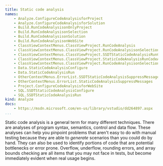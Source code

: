 ```yaml
---
title: Static code analysis
names:
    - Analyze.ConfigureCodeAnalysisforProject
    - Analyze.ConfigureCodeAnalysisforSolution
    - Build.RunCodeAnalysisonOnlyProject
    - Build.RunCodeAnalysisonSelection
    - Build.RunCodeAnalysisonSolution
    - Build.RunCodeAnalysisonWebSite
    - ClassViewContextMenus.ClassViewProject.RunCodeAnalysis
    - ClassViewContextMenus.ClassViewProject.RunCodeAnalysisonSelection
    - ClassViewContextMenus.ClassViewProject.SSDTStaticCodeAnalysisRunCodeAnalysis
    - ClassViewContextMenus.ClassViewProject.StaticCodeAnalysisRunCodeAnalysis
    - ClassViewContextMenus.ClassViewProject.RunCodeAnalysisonSelection
    - Data.StaticCodeAnalysisConfigure
    - Data.StaticCodeAnalysisRun
    - OtherContextMenus.ErrorList.SSDTStaticCodeAnalysisSuppressMessages
    - OtherContextMenus.ErrorList.StaticCodeAnalysisSuppressMessages
    - Project.ConfigureCodeAnalysisforWebSite
    - SQL.SSDTStaticCodeAnalysisConfigure
    - SQL.SSDTStaticCodeAnalysisRun
kind: Analyze
docs:
    - https://msdn.microsoft.com/en-us/library/vstudio/dd264897.aspx
...
```


Static code analysis is a general term for many different techniques. There are
analyses of program syntax, semantics, control and data flow. These analyses
can help you pinpoint problems that aren't easy to do with manual testing
because they are able to *generate* scenarios than you could do by hand. They
can also be used to identify portions of code that are potential bottlenecks or
error prone. Overflow, underflow, rounding errors, and array bounds checking
are all items that you may not face in tests, but become immediately evident
when real usage begins.
